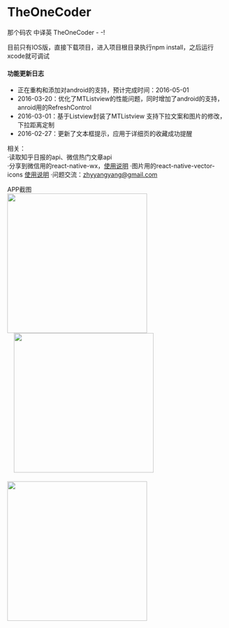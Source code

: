 # TheOneCoder
那个码农 中译英 TheOneCoder - -!

目前只有IOS版，直接下载项目，进入项目根目录执行npm install，之后运行xcode就可调试

#### 功能更新日志
* 正在重构和添加对android的支持，预计完成时间：2016-05-01
* 2016-03-20：优化了MTListview的性能问题，同时增加了android的支持，anroid用的RefreshControl
* 2016-03-01：基于Listview封装了MTListview 支持下拉文案和图片的修改，下拉距离定制
* 2016-02-27：更新了文本框提示，应用于详细页的收藏成功提醒

相关：<br/>
  ·读取知乎日报的api、微信热门文章api<BR/>
  ·分享到微信用的react-native-wx，<a href='https://github.com/reactnativecn/react-native-wx'>使用说明</a>
  ·图片用的react-native-vector-icons <a href='https://github.com/oblador/react-native-vector-icons'>使用说明</a>
  ·问题交流：zhyyangyang@gmail.com

APP截图<br/>
<img src="http://7sbn2v.com1.z0.glb.clouddn.com/1.png" width="320"/> <img src="http://7u2n6h.com2.z0.glb.qiniucdn.com/app1.png" width="320" style="margin-left:15px"/> <img src="http://7u2n6h.com2.z0.glb.qiniucdn.com/app3.png" width="320" style="margin-top:20px"/>

